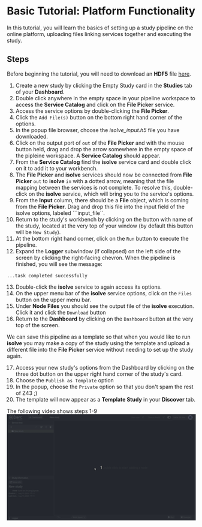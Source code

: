 # Basic Tutorial: Platform Functionality

In this tutorial, you will learn the basics of setting up a study pipeline on the online platform, uploading files linking services together and executing the study.

## Steps
Before beginning the tutorial, you will need to download an **HDF5** file [here](https://git.speag.com/oSparc/z43-manual/-/blob/master/docs/Tutorials/input.h5).
1. Create a new study by clicking the Empty Study card in the **Studies** tab of your **Dashboard**.
2. Double click anywhere in the empty space in your pipeline workspace to access the **Service Catalog** and click on the **File Picker** service.
3. Access the service options by double-clicking the **File Picker**.
4. Click the ```Add File(s)``` button on the bottom right hand corner of the options.
5. In the popup file browser, choose the *isolve_input.h5* file you have downloaded. 
6. Click on the output port of ```out``` of the **File Picker** and with the mouse button held, drag and drop the arrow somewhere in the empty space of the pipleine workspace. A **Service Catalog** should appear.
7. From the **Service Catalog** find the **isolve** service card and double click on it to add it to your workbench.
8. The **File Picker** and **isolve** services should now be connected from **File Picker** ```out``` to **isolve** ```in``` with a dotted arrow, meaning that the file mapping between the services is not complete. To resolve this, double-click on the **isolve** service, which will bring you to the service's options.
9. From the **Input** column, there should be a **File** object, which is coming from the **File Picker**. Drag and drop this file into the input field of the isolve options, labeled ```input_file``. 
10. Return to the study's workbench by clicking on the button with name of the study, located at the very top of your window (by default this button will be ```New Study```). 
11. At the bottom right hand corner, click on the ```Run``` button to execute the pipeline. 
12. Expand the **Logger** subwindow (if collapsed) on the left side of the screen by clicking the right-facing chevron. When the pipeline is finished, you will see the message: 
```
...task completed successfully
``` 
13. Double-click the **isolve** service to again access its options. 
14. On the upper menu bar of the **isolve** service options, click on the ```Files``` button on the upper menu bar. 
15. Under **Node Files** you should see the output file of the **isolve** execution. Click it and click the ```Download``` button
16. Return to the **Dashboard** by clicking on the ```Dashboard``` button at the very top of the screen.

We can save this pipeline as a template so that when you would like to run **isolve** you may make a copy of the study using the template and upload a different file into the **File Picker** service without needing to set up the study again. 

17. Access your new study's options from the Dashboard by clicking on the three dot button on the upper right hand corner of the study's card. 
18. Choose the ```Publish as Template``` option
19. In the popup, choose the ```Private``` option so that you don't spam the rest of Z43 ;) 
20. The template will now appear as a **Template Study** in your **Discover** tab. 


The following video shows steps 1-9
![isolvein](../_media/isolveinput.gif)
